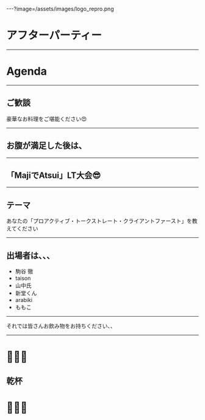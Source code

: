 ---?image=/assets/images/logo_repro.png

# アフターパーティー

---

# Agenda

---

## ご歓談
豪華なお料理をご堪能ください😍

---

## お腹が満足した後は、

---

## 「MajiでAtsui」LT大会😎

---

## テーマ
あなたの「プロアクティブ・トークストレート・クライアントファースト」を教えてください

---

## 出場者は、、、

- 駒谷 徹
- taison
- 山中氏
- 新堂くん
- arabiki
- ももこ

---

それでは皆さんお飲み物をお持ちください、、

---

# 🍺🥂🍻
## 乾杯
# 🎉👏👏

